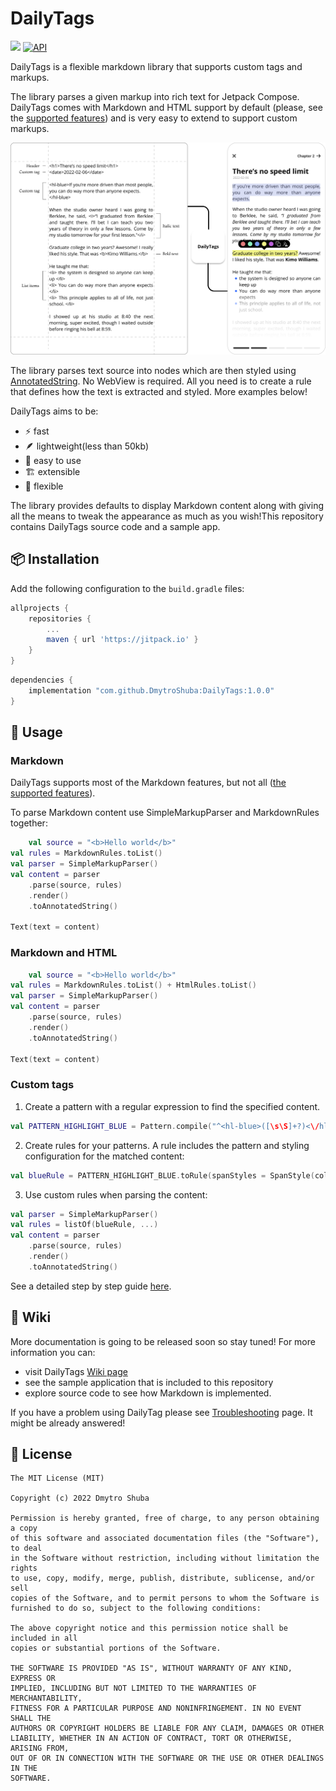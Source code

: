 # DailyTags
[![](https://jitpack.io/v/DmytroShuba/DailyTags.svg)](https://jitpack.io/#DmytroShuba/DailyTags)
[![API](https://img.shields.io/badge/API-23%2B-brightgreen.svg?style=flat)](https://android-arsenal.com/api?level=23)

DailyTags is a flexible markdown library that supports custom tags and markups.

The library parses a given markup into rich text for Jetpack Compose. DailyTags comes with Markdown and HTML support by default (please, see the [supported features](https://github.com/DmytroShuba/DailyTags/wiki/Supported-features)) and is very easy to extend to support custom markups.

![daily tags demo picture](screenshots/intro.png)

The library parses text source into nodes which are then styled using [AnnotatedString](https://developer.android.com/reference/kotlin/androidx/compose/ui/text/AnnotatedString). No WebView is required. All you need is to create a rule that defines how the text is extracted and styled. More examples below!

DailyTags aims to be:
- ⚡ fast
- 🪶 lightweight(less than 50kb)
- 👋 easy to use
- 🏗️ extensible
- 📎 flexible

The library provides defaults to display Markdown content along with giving all the means to tweak the appearance as much as you wish!This repository contains DailyTags source code and a sample app.


## 📦 Installation
Add the following configuration to the `build.gradle` files:
```groovy
allprojects {
    repositories {
        ...
        maven { url 'https://jitpack.io' }
    }
}
```

```groovy
dependencies {
    implementation "com.github.DmytroShuba:DailyTags:1.0.0"
}
```

## 🔨 Usage
### Markdown
DailyTags supports most of the Markdown features, but not all ([the supported features](https://github.com/DmytroShuba/DailyTags/wiki/Supported-features)).

To parse Markdown content use SimpleMarkupParser and MarkdownRules together:
```kotlin
    val source = "<b>Hello world</b>"
val rules = MarkdownRules.toList()
val parser = SimpleMarkupParser()
val content = parser
    .parse(source, rules)
    .render()
    .toAnnotatedString()

Text(text = content)
```

### Markdown and HTML
```kotlin
    val source = "<b>Hello world</b>"
val rules = MarkdownRules.toList() + HtmlRules.toList()
val parser = SimpleMarkupParser()
val content = parser
    .parse(source, rules)
    .render()
    .toAnnotatedString()

Text(text = content)
```

### Custom tags
1. Create a pattern with a regular expression to find the specified content.
```kotlin
val PATTERN_HIGHLIGHT_BLUE = Pattern.compile("^<hl-blue>([\s\S]+?)<\/hl-blue>")
```
2. Create rules for your patterns. A rule includes the pattern and styling configuration for the matched content:
```kotlin
val blueRule = PATTERN_HIGHLIGHT_BLUE.toRule(spanStyles = SpanStyle(color = Color.Blue))
```
3. Use custom rules when parsing the content:

```kotlin
val parser = SimpleMarkupParser()
val rules = listOf(blueRule, ...)
val content = parser
    .parse(source, rules)
    .render()
    .toAnnotatedString()
```

See a detailed step by step guide [here](https://github.com/DmytroShuba/DailyTags/wiki/Add-custom-tags-and-markups).

## 🔎 Wiki
More documentation is going to be released soon so stay tuned!
For more information you can:
- visit DailyTags [Wiki page](https://github.com/DmytroShuba/DailyTags/wiki)
- see the sample application that is included to this repository
- explore source code to see how Markdown is implemented.

If you have a problem using DailyTag please see [Troubleshooting](https://github.com/DmytroShuba/DailyTags/wiki/Troubleshooting) page. It might be already answered!

## 📄 License

```
The MIT License (MIT)

Copyright (c) 2022 Dmytro Shuba

Permission is hereby granted, free of charge, to any person obtaining a copy
of this software and associated documentation files (the "Software"), to deal
in the Software without restriction, including without limitation the rights
to use, copy, modify, merge, publish, distribute, sublicense, and/or sell
copies of the Software, and to permit persons to whom the Software is
furnished to do so, subject to the following conditions:

The above copyright notice and this permission notice shall be included in all
copies or substantial portions of the Software.

THE SOFTWARE IS PROVIDED "AS IS", WITHOUT WARRANTY OF ANY KIND, EXPRESS OR
IMPLIED, INCLUDING BUT NOT LIMITED TO THE WARRANTIES OF MERCHANTABILITY,
FITNESS FOR A PARTICULAR PURPOSE AND NONINFRINGEMENT. IN NO EVENT SHALL THE
AUTHORS OR COPYRIGHT HOLDERS BE LIABLE FOR ANY CLAIM, DAMAGES OR OTHER
LIABILITY, WHETHER IN AN ACTION OF CONTRACT, TORT OR OTHERWISE, ARISING FROM,
OUT OF OR IN CONNECTION WITH THE SOFTWARE OR THE USE OR OTHER DEALINGS IN THE
SOFTWARE.
```